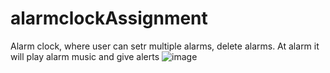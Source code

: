 # alarmclockAssignment

Alarm clock, where user can setr multiple alarms, delete alarms. At alarm it will play alarm music and give alerts
![image](https://github.com/adarshal/alarmclockAssignment/assets/89533221/4ef907dd-1af4-44cd-b840-d103d604bcb4)
